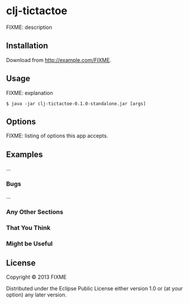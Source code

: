 # clj-tictactoe

FIXME: description

## Installation

Download from http://example.com/FIXME.

## Usage

FIXME: explanation

    $ java -jar clj-tictactoe-0.1.0-standalone.jar [args]

## Options

FIXME: listing of options this app accepts.

## Examples

...

### Bugs

...

### Any Other Sections
### That You Think
### Might be Useful

## License

Copyright © 2013 FIXME

Distributed under the Eclipse Public License either version 1.0 or (at
your option) any later version.
